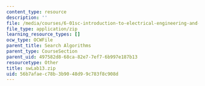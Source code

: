 ```yaml
---
content_type: resource
description: ''
file: /media/courses/6-01sc-introduction-to-electrical-engineering-and-computer-science-i-spring-2011/56b7afaec78b3b9048d99c783f8c908d_swLab13.zip
file_type: application/zip
learning_resource_types: []
ocw_type: OCWFile
parent_title: Search Algorithms
parent_type: CourseSection
parent_uid: 497582d8-68ca-82e7-7ef7-6b997e187b13
resourcetype: Other
title: swLab13.zip
uid: 56b7afae-c78b-3b90-48d9-9c783f8c908d
---
```

